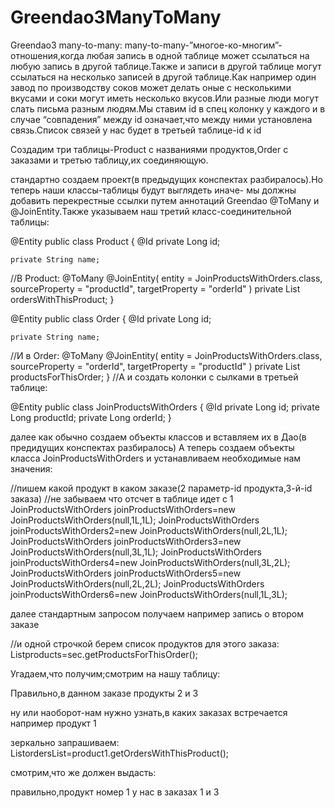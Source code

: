 # Greendao3ManyToMany
Greendao3 many-to-many:
many-to-many-”многое-ко-многим”-отношения,когда любая запись в одной таблице может ссылаться на любую запись в другой таблице.Также и записи в другой таблице могут ссылаться на несколько записей в другой таблице.Как например один завод по производству соков может делать оные с несколькими вкусами и соки могут иметь несколько вкусов.Или разные люди могут слать письма разным людям.Мы ставим id в спец колонку у каждого и в случае “совпадения” между id означает,что между ними установлена связь.Список связей у нас будет в третьей таблице-id к id


Создадим три таблицы-Product с названиями продуктов,Order с заказами и третью таблицу,их соединяющую.

стандартно создаем проект(в предыдущих конспектах разбиралось).Но теперь наши классы-таблицы будут выглядеть иначе-
мы должны добавить перекрестные ссылки путем аннотаций Greendao @ToMany и @JoinEntity.Также указываем наш третий класс-соединительной таблицы:


@Entity
public class Product {
    @Id
    private Long id;

    private String name;

//В Product:
    @ToMany
    @JoinEntity(
            entity = JoinProductsWithOrders.class,
            sourceProperty = "productId",
            targetProperty = "orderId"
    )
    private List<Order> ordersWithThisProduct;
}



@Entity
public class Order {
    @Id
    private Long id;

    private String name;
//И в Order:
    @ToMany
    @JoinEntity(
            entity = JoinProductsWithOrders.class,
            sourceProperty = "orderId",
            targetProperty = "productId"
    )
    private List<Product> productsForThisOrder;
}
//А и создать колонки  с сылками в третьей таблице:

@Entity
public class JoinProductsWithOrders {
    @Id
    private Long id;
    private Long productId;
    private Long orderId;
}


далее как обычно создаем объекты классов и вставляем их в Дао(в предидущих конспектах разбиралось)
А теперь создаем объекты класса JoinProductsWithOrders и устанавливаем необходимые нам значения:

//пишем какой продукт в каком заказе(2 параметр-id продукта,3-й-id заказа)
        //не забываем что отсчет в таблице идет с 1
        JoinProductsWithOrders joinProductsWithOrders=new JoinProductsWithOrders(null,1L,1L);
        JoinProductsWithOrders joinProductsWithOrders2=new JoinProductsWithOrders(null,2L,1L);
        JoinProductsWithOrders joinProductsWithOrders3=new JoinProductsWithOrders(null,3L,1L);
        JoinProductsWithOrders joinProductsWithOrders4=new JoinProductsWithOrders(null,3L,2L);
        JoinProductsWithOrders joinProductsWithOrders5=new JoinProductsWithOrders(null,2L,2L);
        JoinProductsWithOrders joinProductsWithOrders6=new JoinProductsWithOrders(null,1L,3L);


далее стандартным запросом получаем например запись о втором заказе

//и одной строчкой берем список продуктов для этого заказа:
        List<Product>products=sec.getProductsForThisOrder();

Угадаем,что получим;смотрим на нашу таблицу:




Правильно,в данном заказе продукты 2 и 3

ну или наоборот-нам нужно узнать,в каких заказах встречается например продукт 1

зеркально запрашиваем: List<Order>ordersList=product1.getOrdersWithThisProduct();

смотрим,что же должен выдасть:


правильно,продукт номер 1 у нас в заказах 1 и 3

